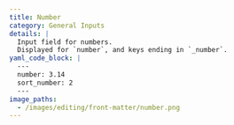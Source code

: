 ```yaml
---
title: Number
category: General Inputs
details: |
  Input field for numbers.
  Displayed for `number`, and keys ending in `_number`.
yaml_code_block: |
  ---
  number: 3.14
  sort_number: 2
  ---
image_paths:
  - /images/editing/front-matter/number.png
---
```

